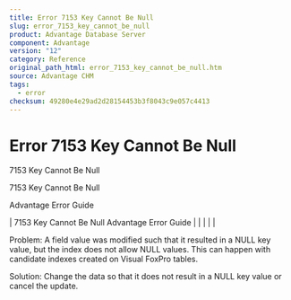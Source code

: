 ```yaml
---
title: Error 7153 Key Cannot Be Null
slug: error_7153_key_cannot_be_null
product: Advantage Database Server
component: Advantage
version: "12"
category: Reference
original_path_html: error_7153_key_cannot_be_null.htm
source: Advantage CHM
tags:
  - error
checksum: 49280e4e29ad2d28154453b3f8043c9e057c4413
---
```


# Error 7153 Key Cannot Be Null

7153 Key Cannot Be Null

7153 Key Cannot Be Null

Advantage Error Guide

| 7153 Key Cannot Be Null  Advantage Error Guide |  |  |  |  |

Problem: A field value was modified such that it resulted in a NULL key value, but the index does not allow NULL values. This can happen with candidate indexes created on Visual FoxPro tables.

Solution: Change the data so that it does not result in a NULL key value or cancel the update.
